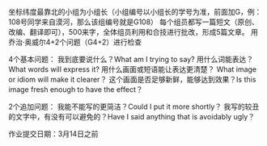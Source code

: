 坐标纬度最靠北的小组为小组长（小组编号以小组长的学号为准，前面加G，例：108号同学来自漠河，那么该组编号就是G108）
每个组员都写一篇短文（原创、改编、翻译即可），500来字，全体组员利用和合技进行批改，形成5篇文章。
用乔治·奥威尔4+2个问题（G4+2）进行检查

4个基本问题：
我到底要说什么？What am I trying to say?
用什么词能表达？What words will express it?
用什么画面或短语能让表达更清楚？ What image or idiom will make it clearer？
这个画面是否足够新鲜，能够达到效果？Is this image fresh enough to have the effect？

2个追加问题：
我能不能写的更简洁？Could I put it more shortly？
我写的较丑的文字中，有没有可以避免的？Have I said anything that is avoidably ugly？

作业提交日期：3月14日之前
